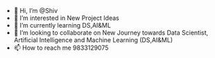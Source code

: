 - 👋 Hi, I’m @Shiv
- 👀 I’m interested in New Project Ideas
- 🌱 I’m currently learning DS,AI&ML
- 💞️ I’m looking to collaborate on New Journey towards Data Scientist, Artificial Intelligence and Machine Learning (DS,AI&ML)
- 📫 How to reach me 9833129075

<!---
Shivi3008/IDMA-PT is a ✨ special ✨ repository because its `README.md` (this file) appears on your GitHub profile.
You can click the Preview link to take a look at your changes.
--->
